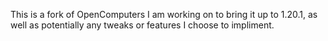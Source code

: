 This is a fork of OpenComputers I am working on to bring it up to 1.20.1, as well as potentially any tweaks or features I choose to impliment.
